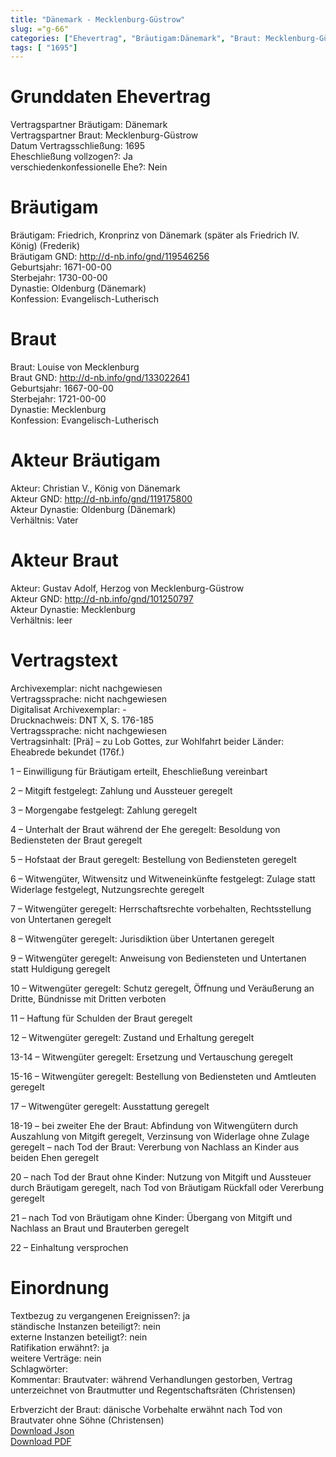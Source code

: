 ```yaml
---
title: "Dänemark - Mecklenburg-Güstrow"
slug: ="g-66"
categories: ["Ehevertrag", "Bräutigam:Dänemark", "Braut: Mecklenburg-Güstrow", "Eheschließung vollzogen?:Ja", "verschiedenkonfessionelle Ehe?:Nein", "Dynastie Bräutigam:Oldenburg (Dänemark)", "Akteur Bräutigam:Christian V., König von Dänemark", "Akteur Braut:Gustav Adolf, Herzog von Mecklenburg-Güstrow", "Textbezug?:ja", "Ständisch?:nein", "Ratifikation?:ja", "Sonstiges?:nein", "Bräutigam:Dänemark", "Braut: Mecklenburg-Güstrow"]
tags: [ "1695"]
---
```

<!--more-->

# Grunddaten Ehevertrag

Vertragspartner Bräutigam: Dänemark<br>
Vertragspartner Braut: Mecklenburg-Güstrow<br>
Datum Vertragsschließung: 1695<br>
Eheschließung vollzogen?: Ja<br>
verschiedenkonfessionelle Ehe?: Nein<br>
# Bräutigam

Bräutigam: Friedrich, Kronprinz von Dänemark (später als Friedrich IV. König) (Frederik)<br>
Bräutigam GND: http://d-nb.info/gnd/119546256<br>
Geburtsjahr: 1671-00-00<br>
Sterbejahr: 1730-00-00<br>
Dynastie: Oldenburg (Dänemark)<br>
Konfession: Evangelisch-Lutherisch<br>
# Braut

Braut: Louise von Mecklenburg<br>
Braut GND: http://d-nb.info/gnd/133022641<br>
Geburtsjahr: 1667-00-00<br>
Sterbejahr: 1721-00-00<br>
Dynastie: Mecklenburg<br>
Konfession: Evangelisch-Lutherisch<br>
# Akteur Bräutigam

Akteur: Christian V., König von Dänemark<br>
Akteur GND: http://d-nb.info/gnd/119175800<br>
Akteur Dynastie: Oldenburg (Dänemark)<br>
Verhältnis: Vater<br>
# Akteur Braut

Akteur: Gustav Adolf, Herzog von Mecklenburg-Güstrow<br>
Akteur GND: http://d-nb.info/gnd/101250797<br>
Akteur Dynastie: Mecklenburg<br>
Verhältnis: leer<br>
# Vertragstext

Archivexemplar: nicht nachgewiesen<br>
Vertragssprache: nicht nachgewiesen<br>
Digitalisat Archivexemplar: -<br>
Drucknachweis: DNT X, S. 176-185<br>
Vertragssprache: nicht nachgewiesen<br>
Vertragsinhalt: [Prä] – zu Lob Gottes, zur Wohlfahrt beider Länder: Eheabrede bekundet (176f.)

1 – Einwilligung für Bräutigam erteilt, Eheschließung vereinbart

2 – Mitgift festgelegt: Zahlung und Aussteuer geregelt

3 – Morgengabe festgelegt: Zahlung geregelt

4 – Unterhalt der Braut während der Ehe geregelt: Besoldung von Bediensteten der Braut geregelt

5 – Hofstaat der Braut geregelt: Bestellung von Bediensteten geregelt

6 – Witwengüter, Witwensitz und Witweneinkünfte festgelegt: Zulage statt Widerlage festgelegt, Nutzungsrechte geregelt

7 – Witwengüter geregelt: Herrschaftsrechte vorbehalten, Rechtsstellung von Untertanen geregelt

8 – Witwengüter geregelt: Jurisdiktion über Untertanen geregelt

9 – Witwengüter geregelt: Anweisung von Bediensteten und Untertanen statt Huldigung geregelt

10 – Witwengüter geregelt: Schutz geregelt, Öffnung und Veräußerung an Dritte, Bündnisse mit Dritten verboten

11 – Haftung für Schulden der Braut geregelt

12 – Witwengüter geregelt: Zustand und Erhaltung geregelt

13-14 – Witwengüter geregelt: Ersetzung und Vertauschung geregelt

15-16  – Witwengüter geregelt: Bestellung von Bediensteten und Amtleuten geregelt

17 – Witwengüter geregelt: Ausstattung geregelt

18-19 – bei zweiter Ehe der Braut: Abfindung von Witwengütern durch Auszahlung von Mitgift geregelt, Verzinsung von Widerlage ohne Zulage geregelt – nach Tod der Braut: Vererbung von Nachlass an Kinder aus beiden Ehen geregelt

20 – nach Tod der Braut ohne Kinder: Nutzung von Mitgift und Aussteuer durch Bräutigam geregelt, nach Tod von Bräutigam Rückfall oder Vererbung geregelt 

21 – nach Tod von Bräutigam ohne Kinder: Übergang von Mitgift und Nachlass an Braut und Brauterben geregelt

22 – Einhaltung versprochen
<br>
# Einordnung

Textbezug zu vergangenen Ereignissen?: ja<br>
ständische Instanzen beteiligt?: nein<br>
externe Instanzen beteiligt?: nein<br>
Ratifikation erwähnt?: ja<br>
weitere Verträge: nein<br>
Schlagwörter: <br>
Kommentar: Brautvater: während Verhandlungen gestorben, Vertrag unterzeichnet von Brautmutter und Regentschaftsräten (Christensen)

Erbverzicht der Braut: dänische Vorbehalte erwähnt nach Tod von Brautvater ohne Söhne (Christensen)<br>
[Download Json](/vertraege/vertrag-66.json)<br>
[Download PDF](/vertraege/v122.pdf)